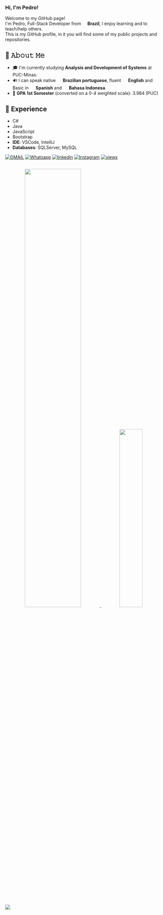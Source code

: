 ### Hi, I'm Pedro!

<p>Welcome to my GitHub page! </br>
I'm Pedro, Full-Stack Developer from <img src="https://cdn-icons-png.flaticon.com/256/3909/3909370.png" width="13"/> <b> Brazil</b>, I enjoy learning and to teach/help others.<br>
This is my GitHub profile, in it you will find some of my public projects and repositories.<br>

## 📖 𝙰𝚋𝚘𝚞𝚝 𝙼𝚎

- 🎓 I'm currently studying **Analysis and Development of Systems** at PUC-Minas.
- 🔊 I can speak native <img src="https://cdn-icons-png.flaticon.com/256/3909/3909370.png" width="15"/> **Brazilian portuguese**, fluent <img src="https://cdn-icons-png.flaticon.com/512/323/323310.png" width="15"/> **English** and Basic in <img src="https://flagdownload.com/wp-content/uploads/Flag_of_Spain_Flat_Round-1024x1024.png" width="15"/> **Spanish** and <img src="https://flagdownload.com/wp-content/uploads/Flag_of_Indonesia_Flat_Round-1024x1024.png" width="15"/> **Bahasa Indonesa**.
- 📝 **GPA 1st Semester** (converted on a 0-4 weighted scale): 3.984 (PUC)

## 💾 Experience

- C# <br>
- Java
- JavaScript
- Bootstrap
- **IDE**: VSCode, IntelliJ
- **Databases**: SQLServer, MySQL

[![GMAIL](https://img.shields.io/badge/Gmail-D14836?style=for-the-badge&logo=gmail&logoColor=white)](mailto:pedro.comp.2011@gmail.com)
[![Whatsapp](https://img.shields.io/badge/WhatsApp-25D366?style=for-the-badge&logo=whatsapp&logoColor=white)](https://wa.me/5585999669990)
[![linkedin](https://img.shields.io/badge/LinkedIn-0077B5?style=for-the-badge&logo=linkedin&logoColor=white)](https://www.linkedin.com/in/pedro-de-oliveira-rosas-44573a21b?utm_source=share&utm_campaign=share_via&utm_content=profile&utm_medium=ios_app)
[![Instagram](https://img.shields.io/badge/Instagram-E4405F?style=for-the-badge&logo=instagram&logoColor=white)](https://www.instagram.com/pedro.rosas_31?igsh=cTcwODU4ZW9vZGlz&utm_source=qr)
 <a href="#">
    <img alt="views" title="GitHub profile views" src="https://komarev.com/ghpvc/?username=8BitsSpike&color=blueviolet&style=for-the-badge&label=VISITORS"/>
  </a>

##

<div>
  <a href="#" target="_self">
      <div align="center">
        <img width="60%" src="https://github-readme-stats-plum-five-51.vercel.app//api?username=8BitsSpike&hide=&count_private=true&bg_color=0D1117&theme=react&hide_border=true&show_icons=true"/>
        <img width="38.25%" src="https://github-readme-stats-plum-five-51.vercel.app//api/top-langs/?username=8BitsSpike&langs_count=10&count_private=true&layout=compact&theme=react&hide_border=true&bg_color=0D1117"/></a>
        </div>
</div>
    <br>
<img src="https://github-readme-activity-graph.vercel.app/graph?username=8BitsSpike&theme=github-compact">

